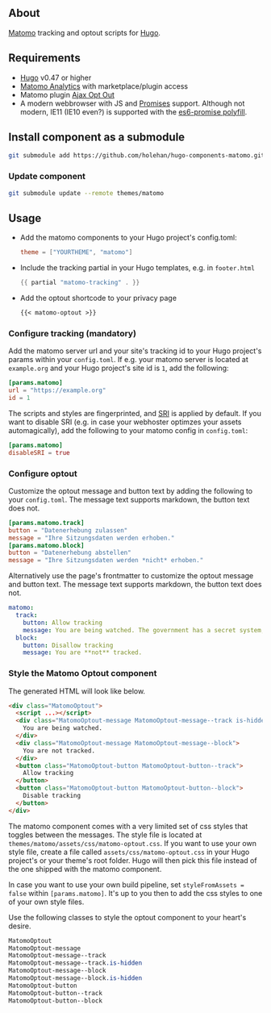 ## About

[Matomo](https://matomo.org/) tracking and optout scripts for [Hugo](https://gohugo.io).

## Requirements

- [Hugo](https://gohugo.io) v0.47 or higher
- [Matomo Analytics](https://matomo.org/) with marketplace/plugin access
- Matomo plugin [Ajax Opt Out](https://plugins.matomo.org/AjaxOptOut)
- A modern webbrowser with JS and [Promises](https://caniuse.com/#feat=promises) support. Although not modern, IE11 (IE10 even?) is supported with the [es6-promise polyfill](https://github.com/stefanpenner/es6-promise).

## Install component as a submodule

```sh
git submodule add https://github.com/holehan/hugo-components-matomo.git themes/matomo
```

### Update component

```sh
git submodule update --remote themes/matomo
```

## Usage

- Add the matomo components to your Hugo project's config.toml:

  ```toml
  theme = ["YOURTHEME", "matomo"]
  ```

- Include the tracking partial in your Hugo templates, e.g. in `footer.html`

  ```go
  {{ partial "matomo-tracking" . }}
  ```

- Add the optout shortcode to your privacy page

  ```markdown
  {{< matomo-optout >}}
  ```

### Configure tracking (mandatory)

Add the matomo server url and your site's tracking id to your Hugo project's params within your `config.toml`. If e.g. your matomo server is located at `example.org` and your Hugo project's site id is `1`, add the following:

```toml
[params.matomo]
url = "https://example.org"
id = 1
```

The scripts and styles are fingerprinted, and [SRI](https://developer.mozilla.org/en-US/docs/Web/Security/Subresource_Integrity) is applied by default. If you want to disable SRI (e.g. in case your webhoster optimzes your assets automagically), add the following to your matomo config in `config.toml`:

```toml
[params.matomo]
disableSRI = true
```

### Configure optout

Customize the optout message and button text by adding the following to your `config.toml`. The message text supports markdown, the button text does not.

```toml
[params.matomo.track]
button = "Datenerhebung zulassen"
message = "Ihre Sitzungsdaten werden erhoben."
[params.matomo.block]
button = "Datenerhebung abstellen"
message = "Ihre Sitzungsdaten werden *nicht* erhoben."
```

Alternatively use the page's frontmatter to customize the optout message and button text. The message text supports markdown, the button text does not.

```yaml
matomo:
  track:
    button: Allow tracking
    message: You are being watched. The government has a secret system, a machine that spies on you every hour of every day.
  block:
    button: Disallow tracking
    message: You are **not** tracked.
```

### Style the Matomo Optout component

The generated HTML will look like below.

```html
<div class="MatomoOptout">
  <script ...></script>
  <div class="MatomoOptout-message MatomoOptout-message--track is-hidden">
    You are being watched.
  </div>
  <div class="MatomoOptout-message MatomoOptout-message--block">
    You are not tracked.
  </div>
  <button class="MatomoOptout-button MatomoOptout-button--track">
    Allow tracking
  </button>
  <button class="MatomoOptout-button MatomoOptout-button--block">
    Disable tracking
  </button>
</div>
```

The matomo component comes with a very limited set of css styles that toggles between the messages. The style file is located at `themes/matomo/assets/css/matomo-optout.css`. If you want to use your own style file, create a file called `assets/css/matomo-optout.css` in your Hugo project's or your theme's root folder. Hugo will then pick this file instead of the one shipped with the matomo component.

In case you want to use your own build pipeline, set `styleFromAssets = false` within `[params.matomo]`. It's up to you then to add the css styles to one of your own style files.

Use the following classes to style the optout component to your heart's desire.

```css
MatomoOptout
MatomoOptout-message
MatomoOptout-message--track
MatomoOptout-message--track.is-hidden
MatomoOptout-message--block
MatomoOptout-message--block.is-hidden
MatomoOptout-button
MatomoOptout-button--track
MatomoOptout-button--block
```
